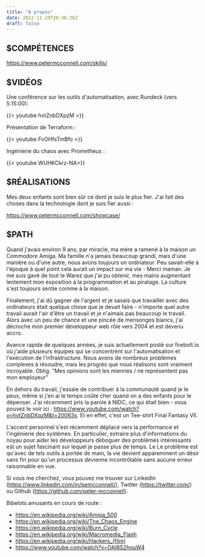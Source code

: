 ```yaml
---
title: "À propos"
date: 2022-11-29T20:36:26Z
draft: false
---
```


$COMPÉTENCES
------------

https://www.petermcconnell.com/skills/


$VIDÉOS
-------

Une conférence sur les outils d'automatisation, avec Rundeck (vers 5:15:00):

{{< youtube hvtZnbDXpzM >}}

Présentation de Terraform :

{{< youtube FvOHfsTmBfo >}}

Ingénierie du chaos avec Prometheus :

{{< youtube WUHKCkrz-NA>}}


$RÉALISATIONS
--------------

Mes deux enfants sont bien sûr ce dont je suis le plus fier. J'ai fait des choses dans la technologie
dont je suis fier aussi :

https://www.petermcconnell.com/showcase/

$PATH
-----

Quand j'avais environ 9 ans, par miracle, ma mère a ramené à la maison un
Commodore Amiga. Ma famille n'a jamais beaucoup grandi, mais d'une manière ou
d'une autre, nous avons toujours un ordinateur. Peu savait-elle à l'époque à
quel point cela aurait un impact sur ma vie - Merci maman. Je me suis gavé de
tout le Warez que j'ai pu obtenir, mes mains augmentant lentement mon
exposition à la programmation et au piratage. La culture s'est toujours sentie
comme à la maison.

Finalement, j'ai dû gagner de l'argent et je savais que travailler avec des
ordinateurs était quelque chose que je devait faire - n'importe quel autre
travail aurait l'air d'être un travail et je n'aimais pas beaucoup le travail.
Alors avec un peu de chance et une pincée de mensonges blancs, j'ai décroché
mon premier développeur web rôle vers 2004 et est devenu accro.

Avance rapide de quelques années, je suis actuellement posté sur firebolt.io où
j'aide plusieurs équipes qui se concentrent sur l'automatisation et l'exécution
de l'infrastructure. Nous avons de nombreux problèmes complexes à résoudre,
mais les progrès que nous réalisons sont vraiment incroyable. Oblig. "Mes
opinions sont les miennes / ne représentent pas mon employeur"

En dehors du travail, j'essaie de contribuer à la communauté quand je le peux,
même si j'en ai le temps coûte cher quand on a des enfants pour le dépenser.
J'ai récemment pris la parole à NIDC, ce qui était bien - vous pouvez le voir
ici :
https://www.youtube.com/watch?v=hvtZnbDXpzM&t=20063s. Et en effet, c'est un
Tee-shirt Final Fantasy VII.

L'accent personnel s'est récemment déplacé vers la performance et l'ingénierie
des systèmes. En particulier, extraire plus d'informations du noyau pour aider
les développeurs déboguer des problèmes intéressants est un sujet fascinant sur
lequel je passe plus de temps. Le Le problème est qu'avec de tels outils à
portée de main, la vie devient apparemment un désir sans fin pour qu'un
processus devienne incontrôlable sans aucune erreur raisonnable en vue.

Si vous me cherchez, vous pouvez me trouver sur LinkedIn
(https://www.linkedin.com/in/pemcconnell/), Twitter (https://twitter.com/) ou
Github (https://github.com/peter-mcconnell).


Bibelots amusants en cours de route :

- https://en.wikipedia.org/wiki/Amiga_500
- https://en.wikipedia.org/wiki/The_Chaos_Engine
- https://en.wikipedia.org/wiki/Burn_Cycle
- https://en.wikipedia.org/wiki/Macromedia_Flash
- https://en.wikipedia.org/wiki/Hackers_(film)
- https://www.youtube.com/watch?v=OAI8S2houW4
